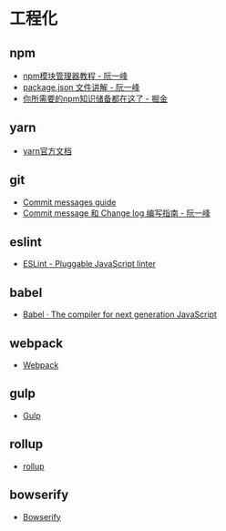 # 工程化

## npm
+ [npm模块管理器教程 - 阮一峰](http://javascript.ruanyifeng.com/nodejs/npm.html)
+ [package.json 文件讲解 - 阮一峰](https://javascript.ruanyifeng.com/nodejs/packagejson.html)
+ [你所需要的npm知识储备都在这了 - 掘金](https://juejin.im/post/5d08d3d3f265da1b7e103a4d)

## yarn
+ [yarn官方文档](https://yarnpkg.com)

## git
+ [Commit messages guide](https://github.com/RomuloOliveira/commit-messages-guide/blob/master/README_zh-CN.md)
+ [Commit message 和 Change log 编写指南 - 阮一峰](http://www.ruanyifeng.com/blog/2016/01/commit_message_change_log.html)

## eslint
+ [ESLint - Pluggable JavaScript linter](https://eslint.org/)

## babel
+ [Babel · The compiler for next generation JavaScript](https://babeljs.io/)

## webpack
+ [Webpack](https://webpack.js.org/) <!-- [![npm-webpack][npm-webpack]][npm-webpack-url] -->
	<!-- github star -->
	<!-- <iframe src="https://ghbtns.com/github-btn.html?user=webpack&amp;repo=webpack&amp;type=watch&amp;count=true" allowtransparency="true" frameborder="0" scrolling="0" width="156px" height="30px"></iframe> -->

## gulp
+ [Gulp](https://www.gulpjs.com.cn/) <!-- [![npm-gulp][npm-gulp]][npm-gulp-url] -->

## rollup
+ [rollup](https://www.rollupjs.com/guide/zh) <!-- [![npm-rollup][npm-rollup]][npm-rollup-url] -->

## bowserify
+ [Bowserify](http://browserify.org/)



<!-- badge -->
<!-- [npm-webpack]: https://img.shields.io/npm/v/webpack.svg
[npm-webpack-url]: https://npmjs.com/package/webpack

[npm-gulp]: https://img.shields.io/npm/v/gulp.svg
[npm-gulp-url]: https://www.npmjs.com/package/gulp

[npm-rollup]: https://img.shields.io/npm/v/rollup.svg
[npm-rollup-url]: https://www.npmjs.com/package/gulp
 -->
